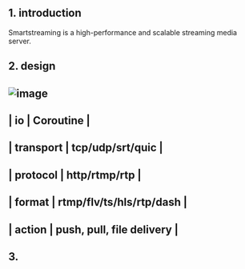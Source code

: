 ## 1. introduction
Smartstreaming is a high-performance and scalable streaming media server.

## 2. design
![image](https://user-images.githubusercontent.com/5512308/147847659-d402fafd-6cf0-4a96-9121-2d5624f70530.png)
   -----------------------
   | io |      Coroutine     |
   ----------------------------
   | transport | tcp/udp/srt/quic  |
   ---------------------------
  | protocol | http/rtmp/rtp      |
   -----------------------------------
  | format | rtmp/flv/ts/hls/rtp/dash  |
  ------------------------------------------
  | action | push, pull, file delivery  |
  -------------------------------------------
  
## 3. 
